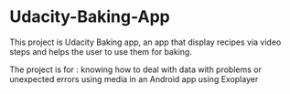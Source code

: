 # Udacity-Baking-App

This project is Udacity Baking app, an app that display recipes via video steps and helps the user to use them for baking.

The project is for : knowing how to deal with data with problems or unexpected errors
using media in an Android app
using Exoplayer
